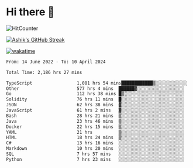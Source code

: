 # Hi there 👋

![HitCounter](https://hits.seeyoufarm.com/api/count/incr/badge.svg?url=https%3A%2F%2Fgithub.com%2Fashrhmn1212%2Fhit-counter)

<!-- ![Contribution Graph](https://github-readme-activity-graph.cyclic.app/graph?username=ashrhmn) -->


<!-- [![Top Langs](https://github-readme-stats.vercel.app/api/top-langs/?username=ashrhmn&layout=compact&theme=synthwave&langs_count=10&card_width=445)](https://github.com/anuraghazra/github-readme-stats) -->

[![Ashik's GitHub Streak](https://github-readme-streak-stats.herokuapp.com/?user=ashrhmn&theme=blood&fire=DD7F1C&background=151515&dates=9f9f9f&border=DD2727)](https://git.io/streak-stats)

<!-- ![Ashik's GitHub stats](https://github-readme-stats.vercel.app/api/?username=ashrhmn&show_icons=true&title_color=fff&icon_color=79ff97&text_color=9f9f9f&bg_color=151515) -->

[![wakatime](https://wakatime.com/badge/user/3df86613-ba63-4631-8e65-0ff18e7becad.svg)](https://wakatime.com/@3df86613-ba63-4631-8e65-0ff18e7becad)

<!--START_SECTION:waka-->

```txt
From: 14 June 2022 - To: 10 April 2024

Total Time: 2,186 hrs 27 mins

TypeScript                 1,081 hrs 54 mins████████████▒░░░░░░░░░░░░   49.48 %
Other                      577 hrs 4 mins  ██████▓░░░░░░░░░░░░░░░░░░   26.39 %
Go                         112 hrs 38 mins █▒░░░░░░░░░░░░░░░░░░░░░░░   05.15 %
Solidity                   76 hrs 11 mins  █░░░░░░░░░░░░░░░░░░░░░░░░   03.48 %
JSON                       62 hrs 38 mins  ▓░░░░░░░░░░░░░░░░░░░░░░░░   02.86 %
JavaScript                 61 hrs 2 mins   ▓░░░░░░░░░░░░░░░░░░░░░░░░   02.79 %
Bash                       28 hrs 21 mins  ▒░░░░░░░░░░░░░░░░░░░░░░░░   01.30 %
Java                       23 hrs 46 mins  ▒░░░░░░░░░░░░░░░░░░░░░░░░   01.09 %
Docker                     22 hrs 15 mins  ▒░░░░░░░░░░░░░░░░░░░░░░░░   01.02 %
YAML                       21 hrs          ▒░░░░░░░░░░░░░░░░░░░░░░░░   00.96 %
HTML                       18 hrs 24 mins  ▒░░░░░░░░░░░░░░░░░░░░░░░░   00.84 %
C#                         13 hrs 16 mins  ░░░░░░░░░░░░░░░░░░░░░░░░░   00.61 %
Markdown                   10 hrs 20 mins  ░░░░░░░░░░░░░░░░░░░░░░░░░   00.47 %
SQL                        7 hrs 57 mins   ░░░░░░░░░░░░░░░░░░░░░░░░░   00.36 %
Python                     7 hrs 23 mins   ░░░░░░░░░░░░░░░░░░░░░░░░░   00.34 %
```

<!--END_SECTION:waka-->


<!--### Most Used Languages
<img src="https://wakatime.com/share/@ashrhmn/24ecb986-5bf8-4607-af7f-0aab08908d8c.png" />

### Favourite Tools
<img src="https://wakatime.com/share/@ashrhmn/f4e08015-f3bc-460a-9228-95a3ba11c604.png" />-->
